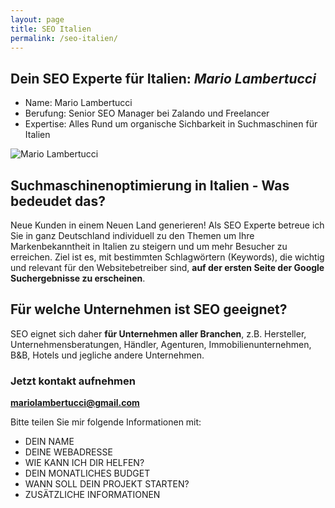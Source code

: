 ```yaml
---
layout: page
title: SEO Italien
permalink: /seo-italien/
---
```



## Dein SEO Experte für Italien: *Mario Lambertucci*


- Name: Mario Lambertucci
- Berufung: Senior SEO Manager bei Zalando und Freelancer
- Expertise: Alles Rund um organische Sichbarkeit in Suchmaschinen für Italien

![Mario Lambertucci](https://user-images.githubusercontent.com/61537859/114521549-cf9ed680-9c42-11eb-8dae-356443948158.jpeg)


## Suchmaschinenoptimierung in Italien - Was bedeudet das?
Neue Kunden in einem Neuen Land generieren!
Als SEO Experte betreue ich Sie in ganz Deutschland individuell zu den Themen um Ihre Markenbekanntheit in Italien zu steigern und um mehr Besucher zu erreichen.
Ziel ist es, mit bestimmten Schlagwörtern (Keywords), die wichtig und relevant für den Websitebetreiber sind, **auf der ersten Seite der Google Suchergebnisse zu erscheinen**.


## Für welche Unternehmen ist SEO geeignet?

SEO eignet sich daher **für Unternehmen aller Branchen**, z.B. Hersteller, Unternehmensberatungen, Händler, Agenturen,  Immobilienunternehmen, B&B, Hotels und jegliche andere Unternehmen.

### Jetzt kontakt aufnehmen
**mariolambertucci@gmail.com**

Bitte teilen Sie mir folgende Informationen mit:

- DEIN NAME
- DEINE WEBADRESSE
- WIE KANN ICH DIR HELFEN?
- DEIN MONATLICHES BUDGET
- WANN SOLL DEIN PROJEKT STARTEN?
- ZUSÄTZLICHE INFORMATIONEN
